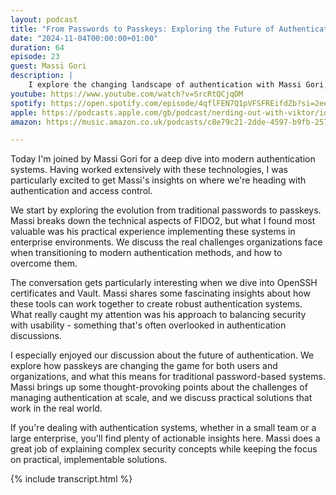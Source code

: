 ```yaml
---
layout: podcast
title: "From Passwords to Passkeys: Exploring the Future of Authentication with Massi Gori"
date: "2024-11-04T00:00:00+01:00"
duration: 64
episode: 23
guest: Massi Gori
description: |
    I explore the changing landscape of authentication with Massi Gori, diving into practical applications of FIDO2 and modern security solutions. We discuss how technologies like passkeys, OpenSSH certificates, and Vault are reshaping enterprise security, with real-world examples from Massi's extensive experience.
youtube: https://www.youtube.com/watch?v=SrcRtQCjqDM
spotify: https://open.spotify.com/episode/4qflFEN7Q1pVFSFREifdZb?si=2ee9a7c26ae345fe
apple: https://podcasts.apple.com/gb/podcast/nerding-out-with-viktor/id1722663295?i=1000675608719
amazon: https://music.amazon.co.uk/podcasts/c8e79c21-2dde-4597-b9fb-257ecbc2bf29/episodes/a567c631-a818-4f4a-a7fe-fee3280b6012/nerding-out-with-viktor-from-passwords-to-passkeys-exploring-the-future-of-authentication-with-massi-gori

---
```


Today I'm joined by Massi Gori for a deep dive into modern authentication systems. Having worked extensively with these technologies, I was particularly excited to get Massi's insights on where we're heading with authentication and access control.

We start by exploring the evolution from traditional passwords to passkeys. Massi breaks down the technical aspects of FIDO2, but what I found most valuable was his practical experience implementing these systems in enterprise environments. We discuss the real challenges organizations face when transitioning to modern authentication methods, and how to overcome them.

The conversation gets particularly interesting when we dive into OpenSSH certificates and Vault. Massi shares some fascinating insights about how these tools can work together to create robust authentication systems. What really caught my attention was his approach to balancing security with usability - something that's often overlooked in authentication discussions.

I especially enjoyed our discussion about the future of authentication. We explore how passkeys are changing the game for both users and organizations, and what this means for traditional password-based systems. Massi brings up some thought-provoking points about the challenges of managing authentication at scale, and we discuss practical solutions that work in the real world.

If you're dealing with authentication systems, whether in a small team or a large enterprise, you'll find plenty of actionable insights here. Massi does a great job of explaining complex security concepts while keeping the focus on practical, implementable solutions.

{% include transcript.html %}